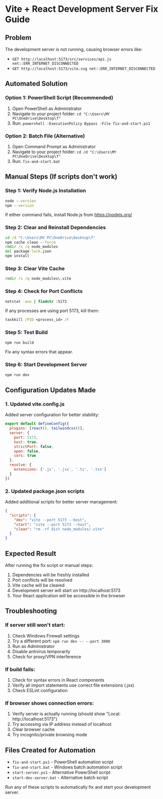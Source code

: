 # Vite + React Development Server Fix Guide

## Problem
The development server is not running, causing browser errors like:
- `GET http://localhost:5173/src/services/api.js net::ERR_INTERNET_DISCONNECTED`
- `GET http://localhost:5173/vite.svg net::ERR_INTERNET_DISCONNECTED`

## Automated Solution

### Option 1: PowerShell Script (Recommended)
1. Open PowerShell as Administrator
2. Navigate to your project folder: `cd "C:\Users\MY PC\OneDrive\Desktop\f"`
3. Run: `powershell -ExecutionPolicy Bypass -File fix-and-start.ps1`

### Option 2: Batch File (Alternative)
1. Open Command Prompt as Administrator
2. Navigate to your project folder: `cd /d "C:\Users\MY PC\OneDrive\Desktop\f"`
3. Run: `fix-and-start.bat`

## Manual Steps (If scripts don't work)

### Step 1: Verify Node.js Installation
```cmd
node --version
npm --version
```
If either command fails, install Node.js from https://nodejs.org/

### Step 2: Clear and Reinstall Dependencies
```cmd
cd /d "C:\Users\MY PC\OneDrive\Desktop\f"
npm cache clean --force
rmdir /s /q node_modules
del package-lock.json
npm install
```

### Step 3: Clear Vite Cache
```cmd
rmdir /s /q node_modules\.vite
```

### Step 4: Check for Port Conflicts
```cmd
netstat -ano | findstr :5173
```
If any processes are using port 5173, kill them:
```cmd
taskkill /PID <process_id> /F
```

### Step 5: Test Build
```cmd
npm run build
```
Fix any syntax errors that appear.

### Step 6: Start Development Server
```cmd
npm run dev
```

## Configuration Updates Made

### 1. Updated vite.config.js
Added server configuration for better stability:
```javascript
export default defineConfig({
  plugins: [react(), tailwindcss()],
  server: {
    port: 5173,
    host: true,
    strictPort: false,
    open: false,
    cors: true
  },
  resolve: {
    extensions: ['.js', '.jsx', '.ts', '.tsx']
  }
})
```

### 2. Updated package.json scripts
Added additional scripts for better server management:
```json
{
  "scripts": {
    "dev": "vite --port 5173 --host",
    "start": "vite --port 5173 --host",
    "clean": "rm -rf dist node_modules/.vite"
  }
}
```

## Expected Result
After running the fix script or manual steps:
1. Dependencies will be freshly installed
2. Port conflicts will be resolved
3. Vite cache will be cleared
4. Development server will start on http://localhost:5173
5. Your React application will be accessible in the browser

## Troubleshooting

### If server still won't start:
1. Check Windows Firewall settings
2. Try a different port: `npm run dev -- --port 3000`
3. Run as Administrator
4. Disable antivirus temporarily
5. Check for proxy/VPN interference

### If build fails:
1. Check for syntax errors in React components
2. Verify all import statements use correct file extensions (.jsx)
3. Check ESLint configuration

### If browser shows connection errors:
1. Verify server is actually running (should show "Local: http://localhost:5173")
2. Try accessing via IP address instead of localhost
3. Clear browser cache
4. Try incognito/private browsing mode

## Files Created for Automation
- `fix-and-start.ps1` - PowerShell automation script
- `fix-and-start.bat` - Windows batch automation script
- `start-server.ps1` - Alternative PowerShell script
- `start-dev-server.bat` - Alternative batch script

Run any of these scripts to automatically fix and start your development server.